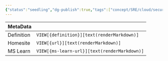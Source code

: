 ```yaml
---
{"status":"seedling","dg-publish":true,"tags":["concept/SRE/cloud/security"],"creation_date":"2024-05-05 10:15","definition":"undefined","ms-learn-url":"undefined","url":"undefined","aliases":null,"permalink":"/concepts/trusted-certificate-authority/","dgPassFrontmatter":true}
---
```



| MetaData   |                                              |
| ---------- | -------------------------------------------- |
| Definition | `VIEW[{definition}][text(renderMarkdown)]`   |
| Homesite   | `VIEW[{url}][text(renderMarkdown)]`          |
| MS Learn   | `VIEW[{ms-learn-url}][text(renderMarkdown)]` |
